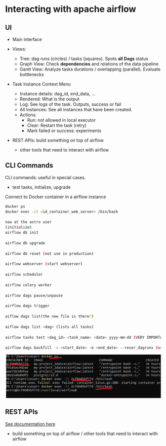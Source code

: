 # Interacting with apache airflow


## UI 

- Main interface
- Views: 
  - Tree: dag runs (circles) / tasks (squares). Spots **all Dags** status
  - Graph View: Check **dependencies** and relations of the data pipeline
  - Gantt View: Analyze tasks durations / overlapping (parallel). Evaluate bottlenecks
- Task Instance Context Menu
  - Instance details: dag_id, end_data, ...
  - Rendered: What is the output
  - Log: See logs of the task. Outputs, success or fail
  - All Instances: See all instances that have been created. 
  - Actions: 
    - Run: not allowed in local executor
    - Clear: Restart the task (retry)
    - Mark failed or success: experiments

  
  
- REST APIs: build something on top of airflow
  - other tools that need to interact with airflow

## CLI Commands

CLI commands: useful in special cases.

- test tasks, initialize, upgrade



Connect to Docker container in a airflow instance

```bash
docker ps
docker exec -it <id_container_web_server> /bin/bash

now at the astro user
(initialize)
airflow db init 

airflow db upgrade

airflow db reset (not use in production)

airflow webserver (start webserver)

airflow scheduler

airflow celery worker

airflow dags pause/unpause

airflow dags trigger

aiflow dags list(the new file is there?)

aiflow dags list <dag> (lists all tasks)

airflow tasks test <dag_id> <task_name> <date> yyyy-mm-dd (VERY IMPORTANT, ALWAYS USE)

airflow dags backfill -s <start_date> -e <end_date> --reser_dagruns (useful to rerun past dag runs)

```

![image-20220309224228386](img/image-20220309224228386.png)

## REST APIs

[See documentation here](https://airflow.apache.org/docs/apache-airflow/stable/stable-rest-api-ref.html)

- build something on top of airflow / other tools that need to interact with airflow

